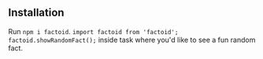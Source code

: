 ## Installation

Run `npm i factoid`.
`import factoid from 'factoid';`
`factoid.showRandomFact();` inside task where you'd like to see a fun random fact.